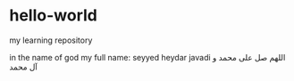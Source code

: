 # hello-world
my learning repository

in the name of god 
my full name: seyyed heydar javadi
اللهم صل علی محمد و آل محمد
